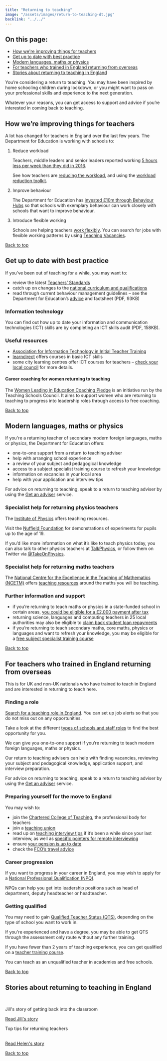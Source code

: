 ```yaml
---
title: "Returning to teaching"
image: "/assets/images/return-to-teaching-dt.jpg"
backlink: "../../"
---
```

<div class="content__right">
  <div class="link-block link-block--jump">
    <h2 id="top" class="link-block__header">On this page:</h2>
    <ul class="link-block__list">
      <li><a href="#how-were-improving-things-for-teachers">How we're improving things for teachers</a></li>
      <li><a href="#get-up-to-date-with-best-practice">Get up to date with best practice</a></li>
      <li><a href="#modern-languages-maths-physics">Modern languages, maths or physics</a></li>
      <li><a href="#for-teachers-trained-in-england">For teachers who trained in England returning from overseas</a></li>
      <li><a href="#stories-about-returning-to-teaching">Stories about returning to teaching in England</a></li>
    </ul>
  </div>
</div>

<div class="content__left">
  
 

  <p>You’re considering a return to teaching. You may have been inspired by home schooling children during lockdown, or you might want to pass on your professional skills and experience to the next generation.</p>
  <p>Whatever your reasons, you can get access to support and advice if you’re interested in coming back to teaching.</p>  

  <h2 id="how-were-improving-things-for-teachers">How we’re improving things for teachers</h2>
  
  <p>A lot has changed for teachers in England over the last few years. The Department for Education is working with schools to:</p>

  <ol>
    <li><span>Reduce workload</span>
      <p>Teachers, middle leaders and senior leaders reported working <a href="https://assets.publishing.service.gov.uk/government/uploads/system/uploads/attachment_data/file/838433/Teacher_workload_survey_2019_brief.pdf" target="_blank">5 hours less per week than they did in 2016</a>.</p>
      <p>See how teachers are <a href="https://www.gov.uk/government/collections/reducing-school-workload#department-for-education-policy" target="_blank">reducing the workload</a>, and using the <a href="https://www.gov.uk/guidance/school-workload-reduction-toolkit" target="_blank">workload reduction toolkit</a>.</p>
    </li>
    <li><span>Improve behaviour</span>
  <p>The Department for Education has <a href="https://www.gov.uk/guidance/behaviour-hubs" target="_blank"> invested £10m through Behaviour Hubs</a> so that schools with exemplary behaviour can work closely with schools that want to improve behaviour.</p>
  </li>
    <li><span>Introduce flexible working</span>
      <p>Schools are helping teachers <a href="https://www.gov.uk/government/collections/flexible-working-resources-for-teachers-and-schools" target="_blank">work flexibly</a>.
    You can search for jobs with flexible working patterns by using <a href="https://teaching-vacancies.service.gov.uk/" target="_blank">Teaching Vacancies</a>.</p>
  </li>
  </ol>
  
  <p><a href="#top">Back to top</a></p>
  
  <h2 id="get-up-to-date-with-best-practice">Get up to date with best practice</h2>

<p>If you’ve been out of teaching for a while, you may want to:</p>
<ul>
  <li>review the latest <a href="https://www.gov.uk/government/publications/teachers-standards" target="_blank">Teachers’ Standards</a></li>
  <li>catch up on changes to the <a href="https://www.gov.uk/topic/schools-colleges-childrens-services/curriculum-qualifications" target="_blank">national curriculum and qualifications</a></li>
  <li>read through current behaviour management guidelines – see the Department for Education’s <a href="" target="_blank">advice</a> and factsheet (PDF, 93KB)</li>
  </ul>
  
<h3>Information technology</h3>

<p>You can find out how up to date your information and communication technologies (ICT) skills are by completing an ICT skills audit (PDF, 158KB).</p>

<h3>Useful resources</h3>

<ul>
  <li><a href="http://itte.org.uk/wp/" target="_blank">Association for Information Technology in Initial Teacher Training</a></li>
  <li><a href="https://www.learndirect.com/" target="_blank">learndirect</a> offers courses in basic ICT skills</li>
  <li>some city learning centres offer ICT courses for teachers – <a href="https://www.gov.uk/find-local-council" target="_blank">check your local council</a> for more details.</li>
</ul>

<h4>Career coaching for women returning to teaching</h4>
<p>The <a href="https://tscouncil.org.uk/wle-coaching-pledge/" target="_blank">Women Leading in Education Coaching Pledge</a> is an initiative run by the Teaching Schools Council. It aims to support women who are returning to teaching to progress into leadership roles through access to free coaching.</p>

<p><a href="#top">Back to top</a></p>

  <h2 id="modern-languages-maths-physics">Modern languages, maths or physics</h2>
 

  <p>If you're a returning teacher of secondary modern foreign languages, maths or physics, the Department for Education offers:</p>
<ul>
  <li>one-to-one support from a return to teaching adviser</li>
  <li>help with arranging school experience</li>
  <li>a review of your subject and pedagogical knowledge</li>
  <li>access to a subject specialist training course to refresh your knowledge</li>
  <li>information on vacancies in your local area</li>
  <li>help with your application and interview tips</li>
  </ul> 
  
<p>For advice on returning to teaching, speak to a return to teaching adviser by using the <a href="https://get-teacher-training-adviser-service-ur.london.cloudapps.digital/" target="_blank">Get an adviser</a> service.</p>



<h3>Specialist help for returning physics teachers</h3>

<p>The <a href="https://www.iop.org/education" target="_blank">Institute of Physics</a> offers teaching resources.</p>
<p>Visit the <a href="https://spark.iop.org/practical-physics" target="_blank">Nuffield Foundation</a> for demonstrations of experiments for pupils up to the age of 19.</p>
<p>If you’d like more information on what it’s like to teach physics today, you can also talk to other physics teachers at <a href="https://www.talkphysics.org/" target="_blank">TalkPhysics</a>, or follow them on Twitter via <a href="https://twitter.com/takeonphysics" target="_blank">@TakeOnPhysics</a>.</p>

<h3>Specialist help for returning maths teachers</h3>
<p>The <a href="https://www.ncetm.org.uk/ncetm/benefits-of-registering" target="_blank">National Centre for the Excellence in the Teaching of Mathematics (NCETM)</a> offers <a href="https://www.ncetm.org.uk/in-the-classroom/" target="_blank"> teaching resources</a> around the maths you will be teaching.</p>

<h3>Further information and support</h3>
<ul>
  <li>if you’re returning to teach maths or physics in a state-funded school in certain areas, <a href="https://www.gov.uk/government/publications/additional-payments-for-teaching-eligibility-and-payment-details/claim-a-payment-for-teaching-maths-or-physics-eligibility-and-payment-details" target="_blank">you could be eligible for a £2,000 payment after tax</a></li>
<li>returning science, languages and computing teachers in 25 local authorities may also be eligible to <a href="https://www.gov.uk/government/publications/additional-payments-for-teaching-eligibility-and-payment-details/teachers-claim-back-your-student-loan-repayments-eligibility-and-payment-details" target="_blank">claim back student loan repayments</a></li>
<li>if you’re returning to teach secondary maths, core maths, physics or languages and want to refresh your knowledge, you may be eligible for a <a href="https://www.gov.uk/guidance/teacher-subject-specialism-training-courses" target="_blank">free subject specialist training course</a></li>
</ul>

<p><a href="#top">Back to top</a></p>

<h2 id="for-teachers-trained-in-england">For teachers who trained in England returning from overseas</h2>

<p>This is for UK and non-UK nationals who have trained to teach in England and are interested in returning to teach here.</p>

<h3>Finding a role</h3>

<p><a href="https://teaching-vacancies.service.gov.uk/" target="_blank">Search for a teaching role in England</a>. You can set up job alerts so that you do not miss out on any opportunities.</p>
<p>Take a look at the different <a href="https://www.gov.uk/types-of-school" target="_blank">types of schools and staff roles</a> to find the best opportunity for you.</p>
<p>We can give you one-to-one support if you’re returning to teach modern foreign languages, maths or physics.</p> 
<p>Our return to teaching advisers can help with finding vacancies, reviewing your subject and pedagogical knowledge, application support, and interview preparation.</p>
<p>For advice on returning to teaching, speak to a return to teaching adviser by using the <a href="https://get-teacher-training-adviser-service-ur.london.cloudapps.digital/" target="_blank">Get an adviser</a> service.</p>


<h3>Preparing yourself for the move to England</h3>
<p>You may wish to:</p>
<ul>
  <li>join the <a href="https://chartered.college/" target="_blank">Chartered College of Teaching</a>, the professional body for teachers</li>
  <li>join a <a href="https://www.tes.com/jobs/careers-advice/pay-and-conditions/which-teachers-union" target="_blank">teaching union</a></li>
  <li>read up on <a href="https://www.teachertoolkit.co.uk/2019/04/04/job-interviews/" target="_blank">teaching interview tips</a> if it’s been a while since your last interview, as well as <a href="https://www.tes.com/news/coronavirus-10-tips-acing-remote-job-interview" target="_blank">specific pointers for remote interviewing</a></li>
  <li>ensure <a href="https://www.teacherspensions.co.uk/members/working-life/life-events/moving-abroad.aspx" target="_blank">your pension is up to date</a></li>
  <li>check the <a href="https://www.gov.uk/foreign-travel-advice" target="_blank">FCO’s travel advice</a></li>
  </ul>

<h3>Career progression</h3>
<p>If you want to progress in your career in England, you may wish to apply for a <a href="https://www.gov.uk/government/publications/national-professional-qualifications-frameworks" target="_blank">National Professional Qualification (NPQ)</a>.</p>
<p>NPQs can help you get into leadership positions such as head of department, deputy headteacher or headteacher.</p>
 
<h3>Getting qualified</h3>
<p>You may need to gain <a href="https://www.gov.uk/guidance/qualified-teacher-status-qts" target="_blank">Qualified Teacher Status (QTS)</a>, depending on the type of school you want to work in.</p>
<p>If you're experienced and have a degree, you may be able to get QTS through the assessment only route without any further training.</p>
<p>If you have fewer than 2 years of teaching experience, you can get qualified on a <a href="https://www.find-postgraduate-teacher-training.service.gov.uk/" target="_blank">teacher training course</a>.</p>
<p>You can teach as an unqualified teacher in academies and free schools.</p>

<p><a href="#top">Back to top</a></p>

<h2 id="stories-about-returning-to-teaching">Stories about returning to teaching in England</h2> 
  <br/>

  <div class="stories-inline">
    <div class="stories-inline__block">
      <a href="/life-as-a-teacher/my-story-into-teaching/returners/getting-back-into-the-classroom">
        <div class="stories-inline__block__thumb" style="background-image:url('/assets/images/stories/stories-jill.png')"></div>
      </a>
      <div class="stories-inline__block__content">
        <p>Jill's story of getting back into the classroom</p>
        <a class="git-link" href="/life-as-a-teacher/my-story-into-teaching/returners/getting-back-into-the-classroom">Read Jill's story</a>
      </div>
    </div>
    <div class="stories-inline__block">
      <a href="/life-as-a-teacher/my-story-into-teaching/returners/top-tips-for-returning-teachers">
        <div class="stories-inline__block__thumb" style="background-image:url('/assets/images/stories/stories-helen.jpg')"></div>
      </a>
      <div class="stories-inline__block__content">
        <p>Top tips for returning teachers</p>
        <a class="git-link" href="/life-as-a-teacher/my-story-into-teaching/returners/top-tips-for-returning-teachers">
        <br/>
        Read Helen's story</a>
      </div>
    </div>
  </div>
  <p><a href="#top">Back to top</a></p>

<!--</div>-->
